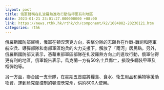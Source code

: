 ```yaml
---
layout: post
title: 俄軍聲稱在扎波羅熱進攻行動佔得更有利地區
date: 2023-01-21 23:01:27.000000000 +08:00
link: https://news.rthk.hk/rthk/ch/component/k2/1684882-20230121.htm
categories: rthk
---
```


俄羅斯國防部聲稱，俄軍在頓涅茨克方向，突擊分隊的志願兵在作戰-戰術和陸軍航空兵、導彈部隊和南部軍區炮兵的火力支援下，解放了「兩河」居民點。另外，俄羅斯國防部又表示，憑藉東部軍區部隊在扎波羅熱方向上的進攻行動，俄軍佔得更有利的地區，俄軍報告表示，烏克蘭一方有50名士兵傷亡，損毀多輛裝甲車及榴彈炮等。

另一方面，聯合國一支車隊，在星期五首度將糧食、食水、衛生用品和藥物等援助物資，運到烏克蘭控制的頓涅茨克州，供約800人使用。
